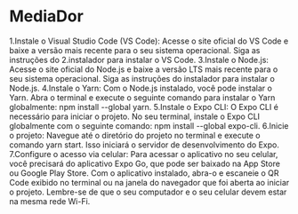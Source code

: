 # MediaDor
1.Instale o Visual Studio Code (VS Code): Acesse o site oficial do VS Code e baixe a versão mais recente para o seu sistema operacional. Siga as instruções do 2.instalador para instalar o VS Code.
3.Instale o Node.js: Acesse o site oficial do Node.js e baixe a versão LTS mais recente para o seu sistema operacional. Siga as instruções do instalador para instalar o Node.js.
4.Instale o Yarn: Com o Node.js instalado, você pode instalar o Yarn. Abra o terminal e execute o seguinte comando para instalar o Yarn globalmente: npm install --global yarn.
5.Instale o Expo CLI: O Expo CLI é necessário para iniciar o projeto. No seu terminal, instale o Expo CLI globalmente com o seguinte comando: npm install --global expo-cli.
6.Inicie o projeto: Navegue até o diretório do projeto no terminal e execute o comando yarn start. Isso iniciará o servidor de desenvolvimento do Expo.
7.Configure o acesso via celular: Para acessar o aplicativo no seu celular, você precisará do aplicativo Expo Go, que pode ser baixado na App Store ou Google Play Store. Com o aplicativo instalado, abra-o e escaneie o QR Code exibido no terminal ou na janela do navegador que foi aberta ao iniciar o projeto. Lembre-se de que o seu computador e o seu celular devem estar na mesma rede Wi-Fi.
